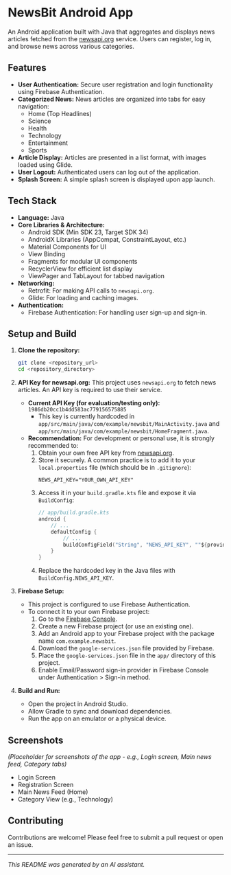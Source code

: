 # NewsBit Android App

An Android application built with Java that aggregates and displays news articles fetched from the [newsapi.org](https://newsapi.org) service. Users can register, log in, and browse news across various categories.

## Features

*   **User Authentication:** Secure user registration and login functionality using Firebase Authentication.
*   **Categorized News:** News articles are organized into tabs for easy navigation:
    *   Home (Top Headlines)
    *   Science
    *   Health
    *   Technology
    *   Entertainment
    *   Sports
*   **Article Display:** Articles are presented in a list format, with images loaded using Glide.
*   **User Logout:** Authenticated users can log out of the application.
*   **Splash Screen:** A simple splash screen is displayed upon app launch.

## Tech Stack

*   **Language:** Java
*   **Core Libraries & Architecture:**
    *   Android SDK (Min SDK 23, Target SDK 34)
    *   AndroidX Libraries (AppCompat, ConstraintLayout, etc.)
    *   Material Components for UI
    *   View Binding
    *   Fragments for modular UI components
    *   RecyclerView for efficient list display
    *   ViewPager and TabLayout for tabbed navigation
*   **Networking:**
    *   Retrofit: For making API calls to `newsapi.org`.
    *   Glide: For loading and caching images.
*   **Authentication:**
    *   Firebase Authentication: For handling user sign-up and sign-in.

## Setup and Build

1.  **Clone the repository:**
    ```bash
    git clone <repository_url>
    cd <repository_directory>
    ```
2.  **API Key for newsapi.org:**
    This project uses `newsapi.org` to fetch news articles. An API key is required to use their service.
    *   **Current API Key (for evaluation/testing only):** `1986db20cc1b4dd583ac779156575885`
        *   This key is currently hardcoded in `app/src/main/java/com/example/newsbit/MainActivity.java` and `app/src/main/java/com/example/newsbit/HomeFragment.java`.
    *   **Recommendation:** For development or personal use, it is strongly recommended to:
        1.  Obtain your own free API key from [newsapi.org](https://newsapi.org).
        2.  Store it securely. A common practice is to add it to your `local.properties` file (which should be in `.gitignore`):
            ```properties
            NEWS_API_KEY="YOUR_OWN_API_KEY"
            ```
        3.  Access it in your `build.gradle.kts` file and expose it via `BuildConfig`:
            ```kotlin
            // app/build.gradle.kts
            android {
                // ...
                defaultConfig {
                    // ...
                    buildConfigField("String", "NEWS_API_KEY", ""${providers.gradleProperty("NEWS_API_KEY").getOrElse("")}"")
                }
            }
            ```
        4.  Replace the hardcoded key in the Java files with `BuildConfig.NEWS_API_KEY`.

3.  **Firebase Setup:**
    *   This project is configured to use Firebase Authentication.
    *   To connect it to your own Firebase project:
        1.  Go to the [Firebase Console](https://console.firebase.google.com/).
        2.  Create a new Firebase project (or use an existing one).
        3.  Add an Android app to your Firebase project with the package name `com.example.newsbit`.
        4.  Download the `google-services.json` file provided by Firebase.
        5.  Place the `google-services.json` file in the `app/` directory of this project.
        6.  Enable Email/Password sign-in provider in Firebase Console under Authentication > Sign-in method.

4.  **Build and Run:**
    *   Open the project in Android Studio.
    *   Allow Gradle to sync and download dependencies.
    *   Run the app on an emulator or a physical device.

## Screenshots

*(Placeholder for screenshots of the app - e.g., Login screen, Main news feed, Category tabs)*

*   Login Screen
*   Registration Screen
*   Main News Feed (Home)
*   Category View (e.g., Technology)

## Contributing

Contributions are welcome! Please feel free to submit a pull request or open an issue.

---

*This README was generated by an AI assistant.*
